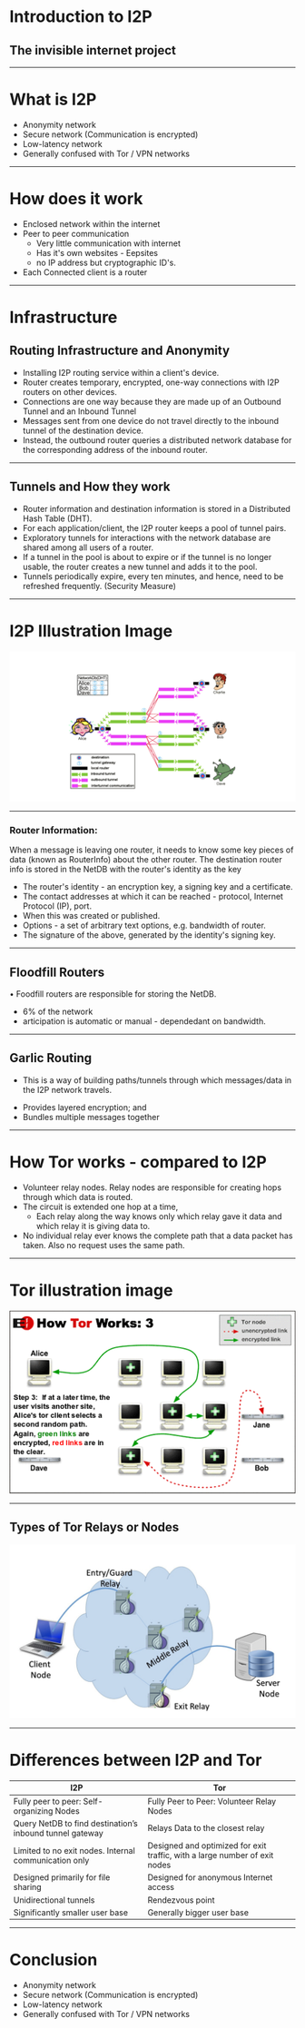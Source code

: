 # Introduction to I2P
## The invisible internet project

---
# What is I2P

* Anonymity network 
* Secure network (Communication is encrypted)
* Low-latency network
* Generally confused with Tor / VPN networks

---

# How does it work
* Enclosed network within the internet
* Peer to peer communication
  * Very little communication with internet
  * Has it's own websites - Eepsites
  * no IP address but cryptographic ID's. 
 * Each Connected client is a router
---

# Infrastructure

## Routing Infrastructure and Anonymity
* Installing I2P routing service within a client's device.
* Router creates temporary, encrypted, one-way connections with I2P routers on other devices.
* Connections are one way because they are made up of an Outbound Tunnel and an Inbound Tunnel
* Messages sent from one device do not travel directly to the inbound tunnel of the destination device. 
* Instead, the outbound router queries a distributed network database for the corresponding address of the inbound router.

---
## Tunnels and How they work

* Router information and destination information is stored in a Distributed Hash Table (DHT). 
* For each application/client, the I2P router keeps a pool of tunnel pairs. 
* Exploratory tunnels for interactions with the network database are shared among all users of a router. 
* If a tunnel in the pool is about to expire or if the tunnel is no longer usable, the router creates a new tunnel and adds it to the pool.
* Tunnels periodically expire, every ten minutes, and hence, need to be refreshed frequently. (Security Measure)

---
# I2P Illustration Image

![Tunnels](https://raw.githubusercontent.com/tari-labs/tari-university/mhlangagc-presentation/src/protocols/intro-to-i2P/assets/network-topology.png)

---
### Router Information:

When a message is leaving one router, it needs to know some key pieces of data (known as RouterInfo) about the other router. The destination router info is stored in the NetDB with the router's identity as the key

* The router's identity - an encryption key, a signing key and a certificate.
* The contact addresses at which it can be reached - protocol, Internet Protocol (IP), port.
* When this was created or published.
* Options - a set of arbitrary text options, e.g. bandwidth of router.
* The signature of the above, generated by the identity's signing key.


--- 
## Floodfill Routers 
• Foodfill routers are responsible for storing the NetDB. 
* 6% of the network
* articipation is automatic or manual - dependedant on bandwidth. 


---
## Garlic Routing

- This is a way of building paths/tunnels through which messages/data in the I2P network travels. 
* Provides layered encryption; and
* Bundles multiple messages together

---
# How Tor works - compared to I2P
* Volunteer relay nodes. Relay nodes are responsible for creating hops through which data is routed.
* The circuit is extended one hop at a time, 
  * Each relay along the way knows only which relay gave it data and which relay it is giving data to. 
* No individual relay ever knows the complete path that a data packet has taken. Also no request uses the same path. 

---
# Tor illustration image
![Tor Network](https://raw.githubusercontent.com/tari-labs/tari-university/mhlangagc-presentation/src/protocols/intro-to-i2P/assets/htw3.png)

---
## Types of Tor Relays or Nodes 

![Tor Relays](https://raw.githubusercontent.com/tari-labs/tari-university/mhlangagc-presentation/src/protocols/intro-to-i2P/assets/torCircuit.png)


---
# Differences between I2P and Tor
| I2P                                     | Tor                       |
| ---------------------------------       | --------------------------|
| Fully peer to peer: Self-organizing Nodes | Fully Peer to Peer: Volunteer Relay Nodes                         |
| Query NetDB to find destination’s inbound tunnel gateway | Relays Data to the closest relay     |
| Limited to no exit nodes. Internal communication only | Designed and optimized for exit traffic, with a large number of exit nodes          |
| Designed primarily for file sharing    | Designed for anonymous Internet access |
| Unidirectional tunnels                 | Rendezvous point                        |
| Significantly smaller user base      | Generally bigger user base        |


---
# Conclusion

* Anonymity network 
* Secure network (Communication is encrypted)
* Low-latency network
* Generally confused with Tor / VPN networks
